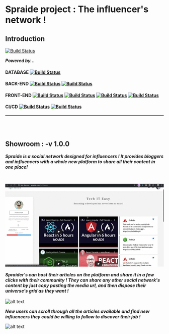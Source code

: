 # Spraide project : The influencer's network !  


## Introduction   

[![Build Status](https://img.shields.io/badge/SPRAIDE---v1.0.0-75f165.svg?style=for-the-badge&labelColor=123456)]()  


_**Powered by...**_  

#### DATABASE    [![Build Status](https://img.shields.io/badge/PostgreSQL-11-336791.svg?style=for-the-badge&logo=postgresql&labelColor=123456&logoColor=336791)]()

#### BACK-END    [![Build Status](https://img.shields.io/badge/Ruby-2.6.3-e0115f.svg?style=for-the-badge&logo=ruby&labelColor=123456&logoColor=e0115f)]() [![Build Status](https://img.shields.io/badge/Rails-5.2.3-e0115f.svg?style=for-the-badge&logo=rails&labelColor=123456&logoColor=e0115f)]() 

#### FRONT-END   [![Build Status](https://img.shields.io/badge/Javascript-ES6-f0da30.svg?style=for-the-badge&logo=javascript&labelColor=123456&logoColor=f0da30)]() [![Build Status](https://img.shields.io/badge/HTML-5-e8622e.svg?style=for-the-badge&logo=html5&labelColor=123456&logoColor=e8622e)]() [![Build Status](https://img.shields.io/badge/CSS-3-3494c9.svg?style=for-the-badge&logo=css3&labelColor=123456&logoColor=3494c9)]() [![Build Status](https://img.shields.io/badge/ReactJS-Latest-5ed5f5.svg?style=for-the-badge&logo=react&labelColor=123456&logoColor=5ed5f5)]()   

#### CI/CD        [![Build Status](https://img.shields.io/badge/Heroku-passing-75f165.svg?style=for-the-badge&logo=heroku&labelColor=123456&logoColor=6560a5)]() [![Build Status](https://img.shields.io/badge/travis--CI-passing-75f165?style=for-the-badge&logo=travis&labelColor=123456&logoColor=eFFF2e)]()   

----   
<br><br>  

## Showroom : -v 1.0.0

_**Spraide is a social network designed for influencers !
It provides bloggers and influencers with a whole new platform to share all their content in one place!**_  

<br>
  

![alt text](img/UNIVERSE_SLIDEDOWN.gif)

_**Spraider's can host their articles on the platform and share it in a few clicks with their community ! They can share any other social network's content by just copy pasting the media url, and then dispose their universe's grid as they want !**_
<br>  
![alt text](img/UNIVERSE_CREATION.gif)

_**New users can scroll through all the articles available and find new influencers they could be willing to follow to discover their job !**_  


![alt text](img/ARTICLES_DISPLAY.gif)
